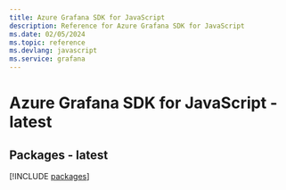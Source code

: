 ```yaml
---
title: Azure Grafana SDK for JavaScript
description: Reference for Azure Grafana SDK for JavaScript
ms.date: 02/05/2024
ms.topic: reference
ms.devlang: javascript
ms.service: grafana
---
```

# Azure Grafana SDK for JavaScript - latest
## Packages - latest
[!INCLUDE [packages](grafana-index.md)]